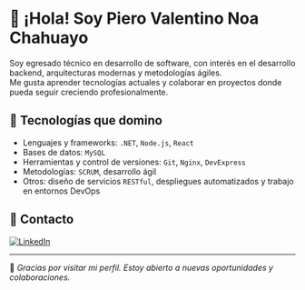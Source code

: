 # 👋 ¡Hola! Soy Piero Valentino Noa Chahuayo

Soy egresado técnico en desarrollo de software, con interés en el desarrollo backend, arquitecturas modernas y metodologías ágiles.  
Me gusta aprender tecnologías actuales y colaborar en proyectos donde pueda seguir creciendo profesionalmente.

## 🚀 Tecnologías que domino

- Lenguajes y frameworks: `.NET`, `Node.js`, `React`
- Bases de datos: `MySQL`
- Herramientas y control de versiones: `Git`, `Nginx`, `DevExpress`
- Metodologías: `SCRUM`, desarrollo ágil
- Otros: diseño de servicios `RESTful`, despliegues automatizados y trabajo en entornos DevOps

## 🔗 Contacto

[![LinkedIn](https://img.shields.io/badge/LinkedIn-blue?logo=linkedin&logoColor=white)](https://www.linkedin.com/in/tuusuarioaquí)

---

📌 *Gracias por visitar mi perfil. Estoy abierto a nuevas oportunidades y colaboraciones.*
